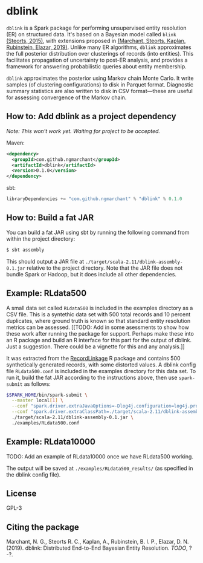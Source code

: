 # dblink
`dblink` is a Spark package for performing unsupervised entity resolution 
(ER) on structured data.
It's based on a Bayesian model called `blink` 
[(Steorts, 2015)](https://projecteuclid.org/euclid.ba/1441790411), 
with extensions proposed in
[(Marchant, Steorts, Kaplan, Rubinstein, Elazar, 2019)](https://TODO).
Unlike many ER algorithms, `dblink` approximates the full posterior 
distribution over clusterings of records (into entities).
This facilitates propagation of uncertainty to post-ER analysis, 
and provides a framework for answering probabilistic queries about entity 
membership.

`dblink` approximates the posterior using Markov chain Monte Carlo.
It write samples (of clustering configurations) to disk in Parquet format.
Diagnostic summary statistics are also written to disk in CSV format—these are 
useful for assessing convergence of the Markov chain.

## How to: Add dblink as a project dependency
_Note: This won't work yet. Waiting for project to be accepted._

Maven:
```xml
<dependency>
  <groupId>com.github.ngmarchant</groupId>
  <artifactId>dblink</artifactId>
  <version>0.1.0</version>
</dependency>
```

sbt:
```scala
libraryDependencies += "com.github.ngmarchant" % "dblink" % 0.1.0
```

## How to: Build a fat JAR
You can build a fat JAR using sbt by running the following command from
within the project directory:
```bash
$ sbt assembly
```

This should output a JAR file at `./target/scala-2.11/dblink-assembly-0.1.jar`
relative to the project directory.
Note that the JAR file does not bundle Spark or Hadoop, but it does include
all other dependencies.

## Example: RLdata500
A small data set called `RLdata500` is included in the examples directory as a
CSV file. This is a syntethic data set with 500 total records and 10 percent duplicates, where
ground truth is known so that standard entity resolution metrics can be assessed. [[TODO: Add in some asessments
to show how these work after running the package for support. Perhaps make these into an R package and build an R interface for this part for the output of dblink. Just a suggestion. There could be a vignette for this and any analysis.]]

It was extracted from the [RecordLinkage](https://cran.r-project.org/web/packages/RecordLinkage/index.html)
R package and contains 500 synthetically generated records, with some distorted
values.
A dblink config file `RLdata500.conf` is included in the examples directory for
this data set.
To run it, build the fat JAR according to the instructions above, then use
`spark-submit` as follows:
```bash
$SPARK_HOME/bin/spark-submit \
  --master local[1] \
  --conf "spark.driver.extraJavaOptions=-Dlog4j.configuration=log4j.properties" \
  --conf "spark.driver.extraClassPath=./target/scala-2.11/dblink-assembly-0.1.jar" \
  ./target/scala-2.11/dblink-assembly-0.1.jar \
  ./examples/RLdata500.conf
```

## Example: RLdata10000

TODO: Add an example of RLdata10000 once we have RLdata500 working. 

The output will be saved at `./examples/RLdata500_results/` (as specified in
the dblink config file).

## License
GPL-3

## Citing the package
Marchant, N. G., Steorts R. C., Kaplan, A., Rubinstein, B. I. P., Elazar, D. N. 
(2019). dblink: Distributed End-to-End Bayesian Entity Resolution. _TODO_, ?-?.
